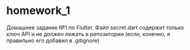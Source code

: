 # homework_1
Домашнее задание №1 по Flutter.
Файл secret.dart содержит только ключ API и не должен лежать в репозитории (если, конечно, я правильно его добавил в .gitignore)
